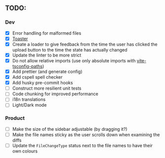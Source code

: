 ## TODO:

### Dev

- [x] Error handling for malformed files
- [x] [Toaster](https://www.npmjs.com/package/react-toastify)
- [x] Create a loader to give feedback from the time the user has clicked the upload button to the time the state has actually changed
- [x] Update the linter to be more strict
- [x] Do not allow relative imports (use only absolute imports with [vite-tsconfig-paths](https://www.npmjs.com/package/vite-tsconfig-paths))
- [x] Add prettier (and generate config)
- [x] Add cspell spell checker
- [x] Add husky pre-commit hooks
- [ ] Construct more resilient unit tests
- [ ] Code chunking for improved performance
- [ ] i18n translations
- [ ] Light/Dark mode

### Product

- [ ] Make the size of the sidebar adjustable (by dragging it?)
- [ ] Make the file names sticky as the user scrolls down when examining the diffs
- [ ] Update the `FileChangeType` status next to the file names to have their own colours
